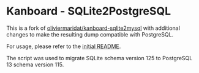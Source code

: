 # Kanboard - SQLite2PostgreSQL

This is a fork of [oliviermaridat/kanboard-sqlite2mysql](https://github.com/oliviermaridat/kanboard-sqlite2mysql) with additional changes to make the resulting dump compatible with PostgreSQL.

For usage, please refer to the [initial README](https://github.com/oliviermaridat/kanboard-sqlite2mysql/blob/master/README.md).

The script was used to migrate SQLite schema version 125 to PostgreSQL 13 schema version 115.
